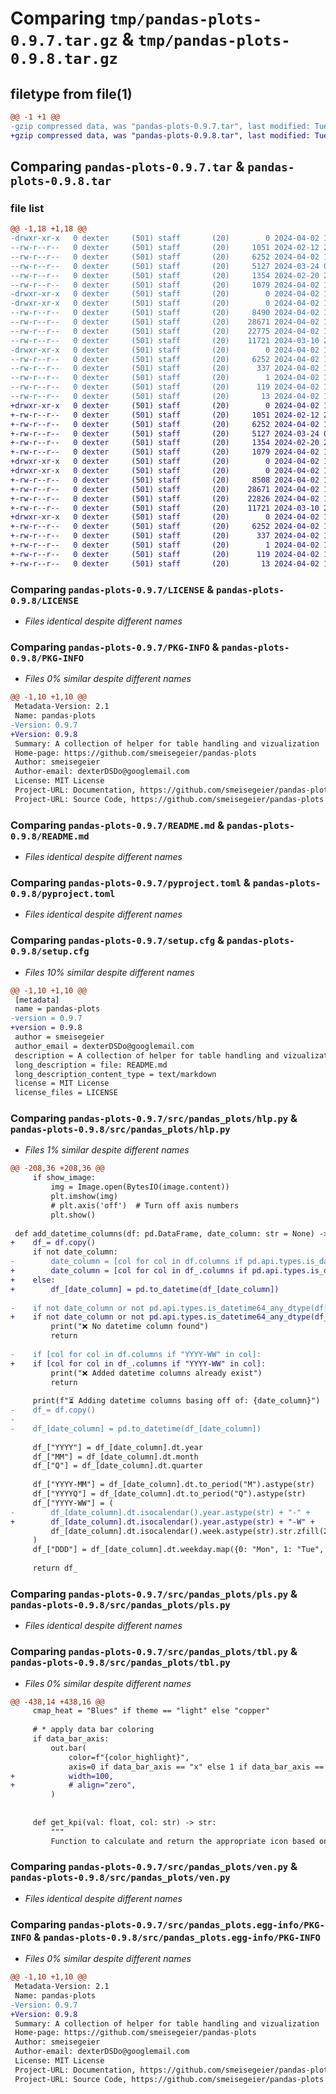 # Comparing `tmp/pandas-plots-0.9.7.tar.gz` & `tmp/pandas-plots-0.9.8.tar.gz`

## filetype from file(1)

```diff
@@ -1 +1 @@
-gzip compressed data, was "pandas-plots-0.9.7.tar", last modified: Tue Apr  2 12:00:41 2024, max compression
+gzip compressed data, was "pandas-plots-0.9.8.tar", last modified: Tue Apr  2 13:01:05 2024, max compression
```

## Comparing `pandas-plots-0.9.7.tar` & `pandas-plots-0.9.8.tar`

### file list

```diff
@@ -1,18 +1,18 @@
-drwxr-xr-x   0 dexter     (501) staff       (20)        0 2024-04-02 12:00:41.114824 pandas-plots-0.9.7/
--rw-r--r--   0 dexter     (501) staff       (20)     1051 2024-02-12 22:22:31.000000 pandas-plots-0.9.7/LICENSE
--rw-r--r--   0 dexter     (501) staff       (20)     6252 2024-04-02 12:00:41.114709 pandas-plots-0.9.7/PKG-INFO
--rw-r--r--   0 dexter     (501) staff       (20)     5127 2024-03-24 09:02:47.000000 pandas-plots-0.9.7/README.md
--rw-r--r--   0 dexter     (501) staff       (20)     1354 2024-02-20 21:13:18.000000 pandas-plots-0.9.7/pyproject.toml
--rw-r--r--   0 dexter     (501) staff       (20)     1079 2024-04-02 12:00:41.115187 pandas-plots-0.9.7/setup.cfg
-drwxr-xr-x   0 dexter     (501) staff       (20)        0 2024-04-02 12:00:41.108644 pandas-plots-0.9.7/src/
-drwxr-xr-x   0 dexter     (501) staff       (20)        0 2024-04-02 12:00:41.112101 pandas-plots-0.9.7/src/pandas_plots/
--rw-r--r--   0 dexter     (501) staff       (20)     8490 2024-04-02 11:57:08.000000 pandas-plots-0.9.7/src/pandas_plots/hlp.py
--rw-r--r--   0 dexter     (501) staff       (20)    28671 2024-04-02 11:13:22.000000 pandas-plots-0.9.7/src/pandas_plots/pls.py
--rw-r--r--   0 dexter     (501) staff       (20)    22775 2024-04-02 11:33:47.000000 pandas-plots-0.9.7/src/pandas_plots/tbl.py
--rw-r--r--   0 dexter     (501) staff       (20)    11721 2024-03-10 20:54:01.000000 pandas-plots-0.9.7/src/pandas_plots/ven.py
-drwxr-xr-x   0 dexter     (501) staff       (20)        0 2024-04-02 12:00:41.114315 pandas-plots-0.9.7/src/pandas_plots.egg-info/
--rw-r--r--   0 dexter     (501) staff       (20)     6252 2024-04-02 12:00:41.000000 pandas-plots-0.9.7/src/pandas_plots.egg-info/PKG-INFO
--rw-r--r--   0 dexter     (501) staff       (20)      337 2024-04-02 12:00:41.000000 pandas-plots-0.9.7/src/pandas_plots.egg-info/SOURCES.txt
--rw-r--r--   0 dexter     (501) staff       (20)        1 2024-04-02 12:00:41.000000 pandas-plots-0.9.7/src/pandas_plots.egg-info/dependency_links.txt
--rw-r--r--   0 dexter     (501) staff       (20)      119 2024-04-02 12:00:41.000000 pandas-plots-0.9.7/src/pandas_plots.egg-info/requires.txt
--rw-r--r--   0 dexter     (501) staff       (20)       13 2024-04-02 12:00:41.000000 pandas-plots-0.9.7/src/pandas_plots.egg-info/top_level.txt
+drwxr-xr-x   0 dexter     (501) staff       (20)        0 2024-04-02 13:01:05.332556 pandas-plots-0.9.8/
+-rw-r--r--   0 dexter     (501) staff       (20)     1051 2024-02-12 22:22:31.000000 pandas-plots-0.9.8/LICENSE
+-rw-r--r--   0 dexter     (501) staff       (20)     6252 2024-04-02 13:01:05.332484 pandas-plots-0.9.8/PKG-INFO
+-rw-r--r--   0 dexter     (501) staff       (20)     5127 2024-03-24 09:02:47.000000 pandas-plots-0.9.8/README.md
+-rw-r--r--   0 dexter     (501) staff       (20)     1354 2024-02-20 21:13:18.000000 pandas-plots-0.9.8/pyproject.toml
+-rw-r--r--   0 dexter     (501) staff       (20)     1079 2024-04-02 13:01:05.332853 pandas-plots-0.9.8/setup.cfg
+drwxr-xr-x   0 dexter     (501) staff       (20)        0 2024-04-02 13:01:05.329413 pandas-plots-0.9.8/src/
+drwxr-xr-x   0 dexter     (501) staff       (20)        0 2024-04-02 13:01:05.331068 pandas-plots-0.9.8/src/pandas_plots/
+-rw-r--r--   0 dexter     (501) staff       (20)     8508 2024-04-02 12:59:41.000000 pandas-plots-0.9.8/src/pandas_plots/hlp.py
+-rw-r--r--   0 dexter     (501) staff       (20)    28671 2024-04-02 11:13:22.000000 pandas-plots-0.9.8/src/pandas_plots/pls.py
+-rw-r--r--   0 dexter     (501) staff       (20)    22826 2024-04-02 12:27:14.000000 pandas-plots-0.9.8/src/pandas_plots/tbl.py
+-rw-r--r--   0 dexter     (501) staff       (20)    11721 2024-03-10 20:54:01.000000 pandas-plots-0.9.8/src/pandas_plots/ven.py
+drwxr-xr-x   0 dexter     (501) staff       (20)        0 2024-04-02 13:01:05.332224 pandas-plots-0.9.8/src/pandas_plots.egg-info/
+-rw-r--r--   0 dexter     (501) staff       (20)     6252 2024-04-02 13:01:05.000000 pandas-plots-0.9.8/src/pandas_plots.egg-info/PKG-INFO
+-rw-r--r--   0 dexter     (501) staff       (20)      337 2024-04-02 13:01:05.000000 pandas-plots-0.9.8/src/pandas_plots.egg-info/SOURCES.txt
+-rw-r--r--   0 dexter     (501) staff       (20)        1 2024-04-02 13:01:05.000000 pandas-plots-0.9.8/src/pandas_plots.egg-info/dependency_links.txt
+-rw-r--r--   0 dexter     (501) staff       (20)      119 2024-04-02 13:01:05.000000 pandas-plots-0.9.8/src/pandas_plots.egg-info/requires.txt
+-rw-r--r--   0 dexter     (501) staff       (20)       13 2024-04-02 13:01:05.000000 pandas-plots-0.9.8/src/pandas_plots.egg-info/top_level.txt
```

### Comparing `pandas-plots-0.9.7/LICENSE` & `pandas-plots-0.9.8/LICENSE`

 * *Files identical despite different names*

### Comparing `pandas-plots-0.9.7/PKG-INFO` & `pandas-plots-0.9.8/PKG-INFO`

 * *Files 0% similar despite different names*

```diff
@@ -1,10 +1,10 @@
 Metadata-Version: 2.1
 Name: pandas-plots
-Version: 0.9.7
+Version: 0.9.8
 Summary: A collection of helper for table handling and vizualization
 Home-page: https://github.com/smeisegeier/pandas-plots
 Author: smeisegeier
 Author-email: dexterDSDo@googlemail.com
 License: MIT License
 Project-URL: Documentation, https://github.com/smeisegeier/pandas-plots
 Project-URL: Source Code, https://github.com/smeisegeier/pandas-plots
```

### Comparing `pandas-plots-0.9.7/README.md` & `pandas-plots-0.9.8/README.md`

 * *Files identical despite different names*

### Comparing `pandas-plots-0.9.7/pyproject.toml` & `pandas-plots-0.9.8/pyproject.toml`

 * *Files identical despite different names*

### Comparing `pandas-plots-0.9.7/setup.cfg` & `pandas-plots-0.9.8/setup.cfg`

 * *Files 10% similar despite different names*

```diff
@@ -1,10 +1,10 @@
 [metadata]
 name = pandas-plots
-version = 0.9.7
+version = 0.9.8
 author = smeisegeier
 author_email = dexterDSDo@googlemail.com
 description = A collection of helper for table handling and vizualization
 long_description = file: README.md
 long_description_content_type = text/markdown
 license = MIT License
 license_files = LICENSE
```

### Comparing `pandas-plots-0.9.7/src/pandas_plots/hlp.py` & `pandas-plots-0.9.8/src/pandas_plots/hlp.py`

 * *Files 1% similar despite different names*

```diff
@@ -208,36 +208,36 @@
     if show_image:
         img = Image.open(BytesIO(image.content))
         plt.imshow(img)
         # plt.axis('off')  # Turn off axis numbers
         plt.show()
 
 def add_datetime_columns(df: pd.DataFrame, date_column: str = None) -> pd.DataFrame:
+    df_= df.copy()
     if not date_column:
-        date_column = [col for col in df.columns if pd.api.types.is_datetime64_any_dtype(df[col])][0]
+        date_column = [col for col in df_.columns if pd.api.types.is_datetime64_any_dtype(df_[col])][0]
+    else:
+        df_[date_column] = pd.to_datetime(df_[date_column])
 
-    if not date_column or not pd.api.types.is_datetime64_any_dtype(df[date_column]):
+    if not date_column or not pd.api.types.is_datetime64_any_dtype(df_[date_column]):
         print("❌ No datetime column found")
         return
     
-    if [col for col in df.columns if "YYYY-WW" in col]:
+    if [col for col in df_.columns if "YYYY-WW" in col]:
         print("❌ Added datetime columns already exist")
         return
     
     print(f"⏳ Adding datetime columns basing off of: {date_column}")
-    df_= df.copy()
-
-    df_[date_column] = pd.to_datetime(df_[date_column])
 
     df_["YYYY"] = df_[date_column].dt.year
     df_["MM"] = df_[date_column].dt.month
     df_["Q"] = df_[date_column].dt.quarter
 
     df_["YYYY-MM"] = df_[date_column].dt.to_period("M").astype(str)
     df_["YYYYQ"] = df_[date_column].dt.to_period("Q").astype(str)
     df_["YYYY-WW"] = (
-        df_[date_column].dt.isocalendar().year.astype(str) + "-" +
+        df_[date_column].dt.isocalendar().year.astype(str) + "-W" +
         df_[date_column].dt.isocalendar().week.astype(str).str.zfill(2)
     )
     df_["DDD"] = df_[date_column].dt.weekday.map({0: "Mon", 1: "Tue", 2: "Wed", 3: "Thu", 4: "Fri", 5: "Sat", 6: "Sun"})
     
     return df_
```

### Comparing `pandas-plots-0.9.7/src/pandas_plots/pls.py` & `pandas-plots-0.9.8/src/pandas_plots/pls.py`

 * *Files identical despite different names*

### Comparing `pandas-plots-0.9.7/src/pandas_plots/tbl.py` & `pandas-plots-0.9.8/src/pandas_plots/tbl.py`

 * *Files 0% similar despite different names*

```diff
@@ -438,14 +438,16 @@
     cmap_heat = "Blues" if theme == "light" else "copper"
 
     # * apply data bar coloring
     if data_bar_axis:
         out.bar(
             color=f"{color_highlight}",
             axis=0 if data_bar_axis == "x" else 1 if data_bar_axis == "y" else None,
+            width=100,
+            # align="zero",
         )
 
     
     def get_kpi(val: float, col: str) -> str:
         """
         Function to calculate and return the appropriate icon based on the given value and key performance indicator (KPI) mode.
```

### Comparing `pandas-plots-0.9.7/src/pandas_plots/ven.py` & `pandas-plots-0.9.8/src/pandas_plots/ven.py`

 * *Files identical despite different names*

### Comparing `pandas-plots-0.9.7/src/pandas_plots.egg-info/PKG-INFO` & `pandas-plots-0.9.8/src/pandas_plots.egg-info/PKG-INFO`

 * *Files 0% similar despite different names*

```diff
@@ -1,10 +1,10 @@
 Metadata-Version: 2.1
 Name: pandas-plots
-Version: 0.9.7
+Version: 0.9.8
 Summary: A collection of helper for table handling and vizualization
 Home-page: https://github.com/smeisegeier/pandas-plots
 Author: smeisegeier
 Author-email: dexterDSDo@googlemail.com
 License: MIT License
 Project-URL: Documentation, https://github.com/smeisegeier/pandas-plots
 Project-URL: Source Code, https://github.com/smeisegeier/pandas-plots
```

